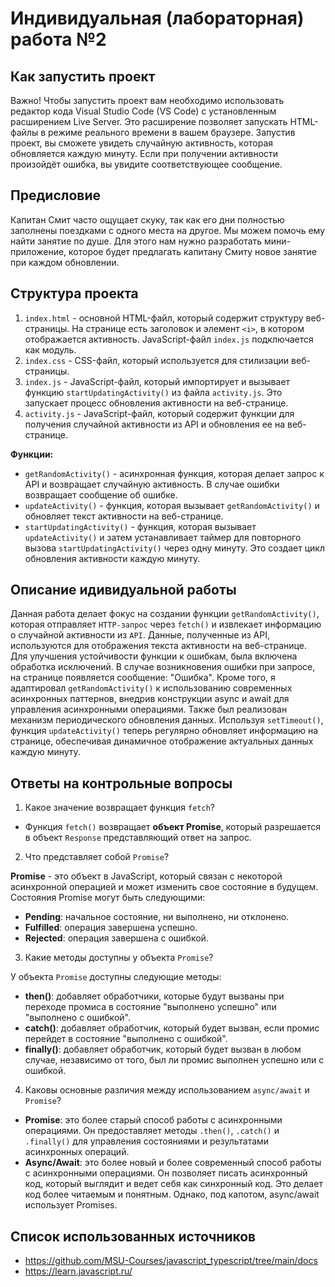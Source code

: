 # Индивидуальная (лабораторная) работа №2

## Как запустить проект
Важно! Чтобы запустить проект вам необходимо использовать редактор кода Visual Studio Code (VS Code) с установленным расширением Live Server. Это расширение позволяет запускать HTML-файлы в режиме реального времени в вашем браузере.
Запустив проект, вы сможете увидеть случайную активность, которая обновляется каждую минуту. Если при получении активности произойдёт ошибка, вы увидите соответствующее сообщение.

## Предисловие

Капитан Смит часто ощущает скуку, так как его дни полностью заполнены поездками с одного места на другое. Мы можем помочь ему найти занятие по душе.
Для этого нам нужно разработать мини-приложение, которое будет предлагать капитану Смиту новое занятие при каждом обновлении.

## Структура проекта
1. `index.html` - основной HTML-файл, который содержит структуру веб-страницы. На странице есть заголовок и элемент `<i>`, в котором отображается активность. JavaScript-файл `index.js` подключается как модуль.
2. `index.css` - CSS-файл, который используется для стилизации веб-страницы.
3. `index.js` - JavaScript-файл, который импортирует и вызывает функцию `startUpdatingActivity()` из файла `activity.js`. Это запускает процесс обновления активности на веб-странице.
4. `activity.js` - JavaScript-файл, который содержит функции для получения случайной активности из API и обновления ее на веб-странице.
   
**Функции:**
* `getRandomActivity()` - асинхронная функция, которая делает запрос к API и возвращает случайную активность. В случае ошибки возвращает сообщение об ошибке.
* `updateActivity()` - функция, которая вызывает `getRandomActivity()` и обновляет текст активности на веб-странице.
* `startUpdatingActivity()` - функция, которая вызывает `updateActivity()` и затем устанавливает таймер для повторного вызова `startUpdatingActivity()` через одну минуту. Это создает цикл обновления активности каждую минуту.

## Описание идивидуальной работы

Данная работа делает фокус на создании функции `getRandomActivity()`, которая отправляет `HTTP-запрос` через `fetch()` и извлекает информацию о случайной активности из `API`. Данные, полученные из API, используются для отображения текста активности на веб-странице. Для улучшения устойчивости функции к ошибкам, была включена обработка исключений. В случае возникновения ошибки при запросе, на странице появляется сообщение: "Ошибка".
Кроме того, я адаптировал `getRandomActivity()` к использованию современных асинхронных паттернов, внедрив конструкции async и await для управления асинхронными операциями. Также был реализован механизм периодического обновления данных. Используя `setTimeout()`, функция `updateActivity()` теперь регулярно обновляет информацию на странице, обеспечивая динамичное отображение актуальных данных каждую минуту.

## Ответы на контрольные вопросы

1. Какое значение возвращает функция `fetch`?

- Функция `fetch()` возвращает **объект Promise**, который разрешается в объект `Response` представляющий ответ на запрос.

2. Что представляет собой `Promise`?

**Promise** - это объект в JavaScript, который связан с некоторой асинхронной операцией и может изменить свое состояние в будущем. Состояния Promise могут быть следующими:
- **Pending**: начальное состояние, ни выполнено, ни отклонено.
- **Fulfilled**: операция завершена успешно.
- **Rejected**: операция завершена с ошибкой.

3. Какие методы доступны у объекта `Promise`?

У объекта `Promise` доступны следующие методы:
- **then()**: добавляет обработчики, которые будут вызваны при переходе промиса в состояние "выполнено успешно" или "выполнено с ошибкой".
- **catch()**: добавляет обработчик, который будет вызван, если промис перейдет в состояние "выполнено с ошибкой".
- **finally()**: добавляет обработчик, который будет вызван в любом случае, независимо от того, был ли промис выполнен успешно или с ошибкой.

4. Каковы основные различия между использованием `async/await` и `Promise`?

- **Promise**: это более старый способ работы с асинхронными операциями. Он предоставляет методы `.then()`, `.catch()` и `.finally()` для управления состояниями и результатами асинхронных операций.
- **Async/Await**: это более новый и более современный способ работы с асинхронными операциями. Он позволяет писать асинхронный код, который выглядит и ведет себя как синхронный код. Это делает код более читаемым и понятным. Однако, под капотом, async/await использует Promises.

## Список использованных источников
- https://github.com/MSU-Courses/javascript_typescript/tree/main/docs
- https://learn.javascript.ru/
